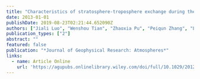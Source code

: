 ```yaml
---
title: "Characteristics of stratosphere-troposphere exchange during the Meiyu season"
date: 2013-01-01
publishDate: 2019-08-23T02:21:44.652090Z
authors: ["Jiali Luo", "Wenshou Tian", "Zhaoxia Pu", "Peiqun Zhang", "Lin Shang", "Min Zhang", "Jun Hu"]
publication_types: ["2"]
abstract: ""
featured: false
publication: "*Journal of Geophysical Research: Atmospheres*"
links:
  - name: Article Online
    url: 'https://agupubs.onlinelibrary.wiley.com/doi/full/10.1029/2012JD018124'
---
```


